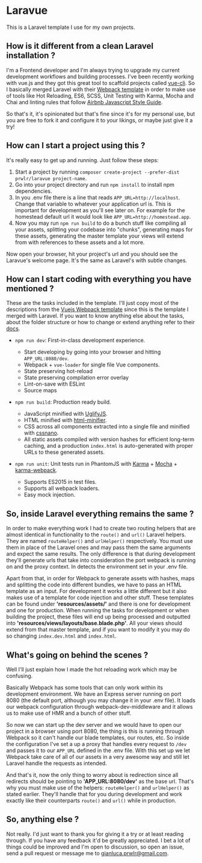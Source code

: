 # Laravue

This is a Laravel template I use for my own projects.

## How is it different from a clean Laravel installation ?

I'm a Frontend developer and I'm always trying to upgrade my current development workflows and building processes. I've been recently working with vue.js and they got this great tool to scaffold projects called [vue-cli](https://github.com/vuejs/vue-cli). So I basically merged Laravel with their [Webpack template](https://github.com/vuejs-templates/webpack) in order to make use of tools like Hot Reloading, ES6, SCSS, Unit Testing with Karma, Mocha and Chai and linting rules that follow [Airbnb Javascript Style Guide](https://github.com/airbnb/javascript).

So that's it, it's opinionated but that's fine since it's for my personal use, but you are free to fork it and configure it to your likings, or maybe just give it a try!

## How can I start a project using this ?

It's really easy to get up and running. Just follow these steps:

1. Start a project by running `composer create-project --prefer-dist prwlr/laravue project-name`.
2. Go into your project directory and run `npm install` to install npm dependencies.
3. In you .env file there is a line that reads `APP_URL=http://localhost`. Change that variable to whatever your application url is. This is important for development as you'll see later on. For example for the homestead default url it would look like `APP_URL=http://homestead.app`.
4. Now you may run `npm run build` to do a bunch stuff like compiling all your assets, splitting your codebase into "chunks", generating maps for these assets, generating the master template your views will extend from with references to these assets and a lot more.

Now open your browser, hit your project's url and you should see the Laravue's welcome page. It's the same as Laravel's with subtle changes.

## How can I start coding with everything you have mentioned ?

These are the tasks included in the template. I'll just copy most of the descriptions from the [Vuejs Webpack template](https://github.com/vuejs-templates/webpack) since this is the template I merged with Laravel. If you want to know anything else about the tasks, about the folder structure or how to change or extend anything refer to their [docs](http://vuejs-templates.github.io/webpack/).

- `npm run dev`: First-in-class development experience.
  - Start developing by going into your browser and hitting `APP_URL:8080/dev`.
  - Webpack + `vue-loader` for single file Vue components.
  - State preserving hot-reload
  - State preserving compilation error overlay
  - Lint-on-save with ESLint
  - Source maps

- `npm run build`: Production ready build.
  - JavaScript minified with [UglifyJS](https://github.com/mishoo/UglifyJS2).
  - HTML minified with [html-minifier](https://github.com/kangax/html-minifier).
  - CSS across all components extracted into a single file and minified with [cssnano](https://github.com/ben-eb/cssnano).
  - All static assets compiled with version hashes for efficient long-term caching, and a production `index.html` is auto-generated with proper URLs to these generated assets.

- `npm run unit`: Unit tests run in PhantomJS with [Karma](http://karma-runner.github.io/0.13/index.html) + [Mocha](http://mochajs.org/) + [karma-webpack](https://github.com/webpack/karma-webpack).
  - Supports ES2015 in test files.
  - Supports all webpack loaders.
  - Easy mock injection.

## So, inside Laravel everything remains the same ?

In order to make everything work I had to create two routing helpers that are almost identical in functionality to the `route()` and `url()` Laravel helpers. They are named `routeHelper()` and `urlHelper()` respectively. You must use them in place of the Laravel ones and may pass them the same arguments and expect the same results. The only difference is that during development they'll generate urls that take into consideration the port webpack is running on and the proxy context. In detects the environment set in your .env file.

Apart from that, in order for Webpack to generate assets with hashes, maps and splitting the code into different bundles, we have to pass an HTML template as an input. For development it works a little different but it also makes use of a template for code injection and other stuff. These templates can be found under **'resources/assets/'** and there is one for development and one for production. When running the tasks for development or when building the project, these files will end up being processed and outputted into **'resources/views/layouts/base.blade.php'**. All your views should extend from that master template, and if you want to modify it you may do so changing `index.dev.html` and `index.html`.

## What's going on behind the scenes ?

Well I'll just explain how I made the hot reloading work which may be confusing.

Basically Webpack has some tools that can only work within its development environment. We have an Express server running on port 8080 (the default port, although you may change it in your .env file). It loads our webpack configuration through webpack-dev-middleware and it allows us to make use of HMR and a bunch of other stuff.

So now we can start up the dev server and we would have to open our project in a browser using port 8080, the thing is this is running through Webpack so it can't handle our blade templates, our routes, etc. So inside the configuration I've set a up a proxy that handles every request to `/dev` and passes it to our `APP_URL` defined in the .env file. With this set up we let Webpack take care of all of our assets in a very awesome way and still let Laravel handle the requests as intended.

And that's it, now the only thing to worry about is redirection since all redirects should be pointing to **'APP_URL:8080/dev'** as the base url. That's why you must make use of the helpers: `routeHelper()` and `urlHelper()` as stated earlier. They'll handle that for you during development and work exactly like their counterparts `route()` and `url()` while in production.

## So, anything else ?

Not really. I'd just want to thank you for giving it a try or at least reading through. If you have any feedback it'd be greatly appreciated. I bet a lot of things could be improved and I'm open to discussion, so open an issue, send a pull request or message me to gianluca.prwlr@gmail.com.
